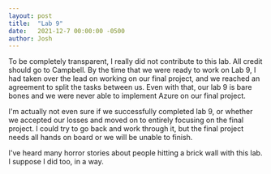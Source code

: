 ```yaml
---
layout: post
title:  "Lab 9"
date:   2021-12-7 00:00:00 -0500
author: Josh
---
```

To be completely transparent, I really did not contribute to this lab. All credit should go to Campbell. By the time that we were ready to work on Lab 9, I had taken over the lead on working on our final project, and we reached an agreement to split the tasks between us. Even with that, our lab 9 is bare bones and we were never able to implement Azure on our final project.  

I'm actually not even sure if we successfully completed lab 9, or whether we accepted our losses and moved on to entirely focusing on the final project. I could try to go back and work through it, but the final project needs all hands on board or we will be unable to finish.  

I've heard many horror stories about people hitting a brick wall with this lab. I suppose I did too, in a way.
